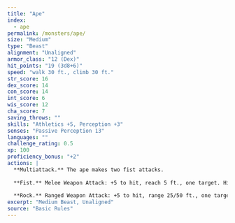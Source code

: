 ```yaml
---
title: "Ape"
index:
  - ape
permalink: /monsters/ape/
size: "Medium"
type: "Beast"
alignment: "Unaligned"
armor_class: "12 (Dex)"
hit_points: "19 (3d8+6)"
speed: "walk 30 ft., climb 30 ft."
str_score: 16
dex_score: 14
con_score: 14
int_score: 6
wis_score: 12
cha_score: 7
saving_throws: ""
skills: "Athletics +5, Perception +3"
senses: "Passive Perception 13"
languages: ""
challenge_rating: 0.5
xp: 100
proficiency_bonus: "+2"
actions: |
  **Multiattack.** The ape makes two fist attacks.
  
  **Fist.** Melee Weapon Attack: +5 to hit, reach 5 ft., one target. Hit: 6 (1d6 + 3) bludgeoning damage.
  
  **Rock.** Ranged Weapon Attack: +5 to hit, range 25/50 ft., one target. Hit: 6 (1d6 + 3) bludgeoning damage.
excerpt: "Medium Beast, Unaligned"
source: "Basic Rules"
---
```

